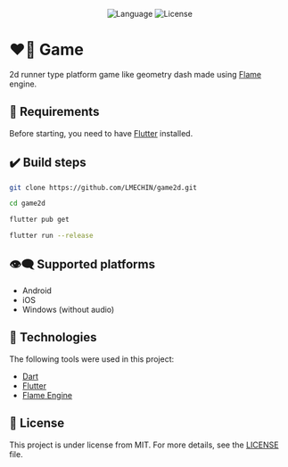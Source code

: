 <p align="center">
  <img alt="Language" src="https://img.shields.io/badge/language-dart-c20053?style=plastic">
  <img alt="License" src="https://img.shields.io/badge/licence-MIT-c20053?style=plastic">
</p>

# :heart_on_fire: Game

2d runner type platform game like geometry dash made using [Flame](https://flame-engine.org/) engine.

## :anger: Requirements ##

Before starting, you need to have [Flutter](https://flutter.dev/) installed.

## :heavy_check_mark: Build steps

```bash
git clone https://github.com/LMECHIN/game2d.git

cd game2d

flutter pub get

flutter run --release

```

## :eye_speech_bubble: Supported platforms

- Android
- iOS
- Windows (without audio)

## :rocket: Technologies ##

The following tools were used in this project:

- [Dart](https://dart.dev/)
- [Flutter](https://flutter.dev/)
- [Flame Engine](https://flame-engine.org/)

## :memo: License ##

This project is under license from MIT. For more details, see the [LICENSE](LICENSE) file.
